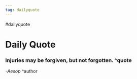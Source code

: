 ```yaml
---
tag: dailyquote
---
```


#dailyquote

# Daily Quote

### Injuries may be forgiven, but not forgotten. ^quote
*-Aesop* ^author
